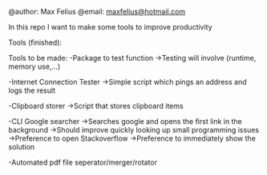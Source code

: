 @author: Max Felius
@email: maxfelius@hotmail.com

In this repo I want to make some tools to improve productivity

Tools (finished):


Tools to be made:
-Package to test function
->Testing will involve (runtime, memory use,...)

-Internet Connection Tester
->Simple script which pings an address and logs the result

-Clipboard storer
->Script that stores clipboard items

-CLI Google searcher
->Searches google and opens the first link in the background
->Should improve quickly looking up small programming issues
->Preference to open Stackoverflow
->Preference to immediately show the solution

-Automated pdf file seperator/merger/rotator
